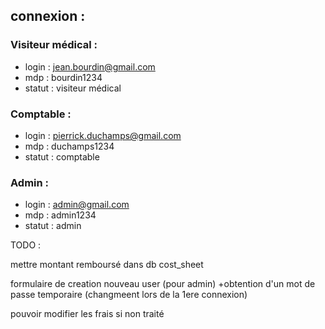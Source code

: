 ## connexion : 
### Visiteur médical :
* login : jean.bourdin@gmail.com
* mdp : bourdin1234
* statut : visiteur médical


### Comptable : 
* login : pierrick.duchamps@gmail.com
* mdp : duchamps1234
* statut : comptable

### Admin : 
* login : admin@gmail.com
* mdp : admin1234
* statut : admin

TODO : 

mettre montant remboursé dans db cost_sheet

formulaire de creation nouveau user (pour admin) +obtention d'un mot de passe temporaire (changmeent lors de la 1ere connexion)

pouvoir modifier les frais si non traité